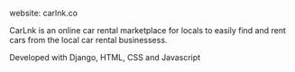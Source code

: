 website: carlnk.co

CarLnk is an online car rental marketplace for locals to easily find and rent cars from the local car rental businessess.

Developed with Django, HTML, CSS and Javascript
